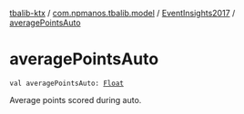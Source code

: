 [tbalib-ktx](../../index.md) / [com.npmanos.tbalib.model](../index.md) / [EventInsights2017](index.md) / [averagePointsAuto](./average-points-auto.md)

# averagePointsAuto

`val averagePointsAuto: `[`Float`](https://kotlinlang.org/api/latest/jvm/stdlib/kotlin/-float/index.html)

Average points scored during auto.

